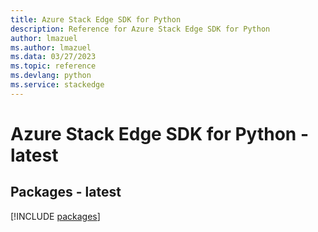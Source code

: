 ```yaml
---
title: Azure Stack Edge SDK for Python
description: Reference for Azure Stack Edge SDK for Python
author: lmazuel
ms.author: lmazuel
ms.data: 03/27/2023
ms.topic: reference
ms.devlang: python
ms.service: stackedge
---
```

# Azure Stack Edge SDK for Python - latest
## Packages - latest
[!INCLUDE [packages](stack-edge-index.md)]